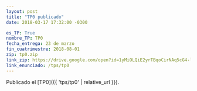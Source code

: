 ```yaml
---
layout: post
title: "TP0 publicado"
date: 2018-03-17 17:32:00 -0300

es_TP: True
nombre_TP: TP0
fecha_entrega: 23 de marzo
fin_cuatrimestre: 2018-08-01
zip: tp0.zip
link_zip: https://drive.google.com/open?id=1yMiOLQiE2yrTBqoCirNAq5cG4-l3f0_n
link_enunciado: /tps/tp0
---
```


Publicado el [TP0]({{ 'tps/tp0' | relative_url }}).
